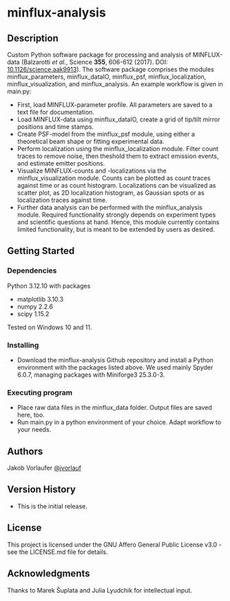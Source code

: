 # minflux-analysis

## Description

Custom Python software package for processing and analysis of MINFLUX-data (Balzarotti _et al._, Science **355**, 606-612 (2017). DOI: [10.1126/science.aak9913](https://doi.org/10.1126/science.aak9913)).
The software package comprises the modules minflux_parameters, minflux_dataIO, minflux_psf, minflux_localization, minflux_visualization, and minflux_analysis. An example workflow is given in main.py:
* First, load MINFLUX-parameter profile. All parameters are saved to a text file for documentation.
* Load MINFLUX-data using minflux_dataIO, create a grid of tip/tilt mirror positions and time stamps.
* Create PSF-model from the minflux_psf module, using either a theoretical beam shape or fitting experimental data.
* Perform localization using the minflux_localization module. Filter count traces to remove noise, then theshold them to extract emission events, and estimate emitter positions.
* Visualize MINFLUX-counts and -localizations via the minflux_visualization module. Counts can be plotted as count traces against time or as count histogram. Localizations can be visualized as scatter plot, as 2D localization histogram, as Gaussian spots or as localization traces against time.
* Further data analysis can be performed with the minflux_analysis module. Required functionality strongly depends on experiment types and scientific questions at hand. Hence, this module currently contains limited functionality, but is meant to be extended by users as desired.

## Getting Started

### Dependencies

Python 3.12.10 with packages
* matplotlib 3.10.3
* numpy 2.2.6
* scipy 1.15.2

Tested on Windows 10 and 11.

### Installing

* Download the minflux-analysis Github repository and install a Python environment with the packages listed above. We used mainly Spyder 6.0.7, managing packages with Miniforge3 25.3.0-3.

### Executing program

* Place raw data files in the minflux_data folder. Output files are saved here, too. 
* Run main.py in a python environment of your choice. Adapt workflow to your needs. 

## Authors

Jakob Vorlaufer [@jvorlauf](http://github.com/jvorlauf)

## Version History

* This is the initial release.

## License

This project is licensed under the GNU Affero General Public License v3.0 - see the LICENSE.md file for details.

## Acknowledgments

Thanks to Marek Šuplata and Julia Lyudchik for intellectual input.

